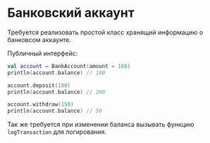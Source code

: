# Банковский аккаунт

Требуется реализовать простой класс хранящий информацию о банковсом аккаунте.

Публичный интерфейс:

```kotlin
val account = BankAccount(amount = 100)
println(account.balance) // 100

account.deposit(100)
println(account.balance) // 200

account.withdraw(150)
println(account.balance) // 50
```

Так же требуется при изменении баланса вызывать функцию `logTransaction` для логирования.
